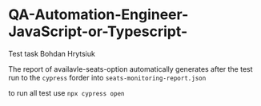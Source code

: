 # QA-Automation-Engineer-JavaScript-or-Typescript-
Test task Bohdan Hrytsiuk

The report of availavle-seats-option automatically generates 
after the test run to the `cypress` forder into `seats-monitoring-report.json` 

to run all test use `npx cypress open`

